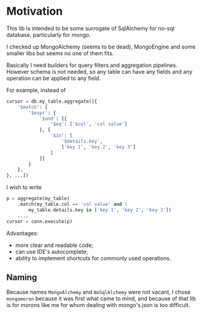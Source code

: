# Motivation

This lib is intended to be some surrogate of
SqlAlchemy for no-sql database, particularly for
mongo.

I checked up MongoAlchemy (seems to be dead),
MongoEngine and some smaller libs but seems no one
of them fits.

Basically I need builders for query filters and
aggregation pipelines. However schema is not needed,
so any table can have any fields and any operation
can be applied to any field.

For example, instead of
```python
cursor = db.my_table.aggregate([{
    '$match': {
        '$expr': {
            '$and': [{
                '$eq': ['$col', 'col value']
            }, {
                '$in': [
                    '$details.key',
                    ['key 1', 'key 2', 'key 3']
                ]
            }]
        }
    },
}, ...])
```
I wish to write
```python
p = aggregate(my_table)
    .match(my_table.col == 'col value' and \
        my_table.details.key in ['key 1', 'key 2', 'key 3'])
    ....
cursor = conn.execute(p)
```

Advantages:
- more clear and readable code;
- can use IDE's autocomplete;
- ability to implement shortcuts for commonly used
operations.

## Naming

Because names `MongoAlchemy` and `NoSqlAlchemy` were
not vacant, I chose `mongomoron` because it was first
what came to mind, and because of that lib is for
morons like me for whom dealing with mongo's json
is too difficult.
